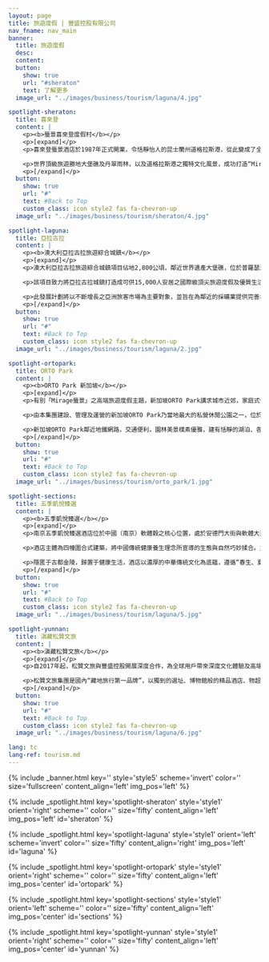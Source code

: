 ```yaml
---
layout: page
title: 旅遊度假 | 豐盛控股有限公司
nav_fname: nav_main
banner:
  title: 旅遊度假
  desc:
  content:
  button:
    show: true
    url: "#sheraton"
    text: 了解更多
  image_url: "../images/business/tourism/laguna/4.jpg"

spotlight-sheraton:
  title: 喜來登
  content: |
    <p><b>蜃景喜來登度假村</b></p>
    <p>[expand]</p>
    <p>喜來登蜃景酒店於1987年正式開業，令恬靜怡人的昆士蘭州道格拉斯港，從此變成了全球熱捧之熱帶度假旅遊樂園，各國政要巨星包括中國前國家主席江澤民、美國前總統克林頓、美國著名影星湯姆漢克斯及約翰．特拉沃爾塔、英國著名歌手米克．賈格爾、德國名模克勞迪亞．希弗等均曾經造訪該酒店，在四英里的沙灘上留下璀璨光影。</p>

    <p>世界頂級旅遊勝地大堡礁及丹翠雨林，以及道格拉斯港之獨特文化風景，成功打造“Mirgae蜃景”為高端旅遊度假品牌，豐盛控股更將此高端旅遊度假品牌，引入至中國及其他國家旅遊地產項目。</p>
    <p>[/expand]</p>
  button:
    show: true
    url: "#"
    text: #Back to Top
    custom_class: icon style2 fas fa-chevron-up
  image_url: "../images/business/tourism/sheraton/4.jpg"

spotlight-laguna:
  title: 亞拉古拉
  content: |
    <p><b>澳大利亞拉古拉旅遊綜合城鎮</b></p>
    <p>[expand]</p>
    <p>澳大利亞拉古拉旅遊綜合城鎮項目佔地2,800公頃，鄰近世界遺產大堡礁，位於普羅瑟派恩機場以南25公里，距離Bruce高速公路8公里，毗鄰Midge Point小鎮。項目座落於聖靈群島地區，聖靈群島由74座景色秀麗的小島組成，毗鄰大堡礁，成就當地成為二十一世紀綜合旅遊度假聖地的理想地標。</p>

    <p>該項目致力將亞拉古拉城鎮打造成可供15,000人安居之國際級頂尖旅遊度假及優質生活勝地，計劃興建或合資發展國際機場，5間國際級酒店、賭場與娛樂中心，兩個18洞及一個27洞高爾夫球場，擁有860個泊位之遊艇碼頭，與旅遊觀光相關之有機農場、購物零售區、會議中心、郵輪碼頭，以及以退休度假及房地產相關之項目。</p>

    <p>此發展計劃將以不斷增長之亞洲旅客市場為主要對象，並旨在為鄰近的採礦業提供完善地區設施服務，勢將成為昆士蘭旅遊、資源、建築及農業等經濟發展焦點。</p>
    <p>[/expand]</p>
  button:
    show: true
    url: "#"
    text: #Back to Top
    custom_class: icon style2 fas fa-chevron-up
  image_url: "../images/business/tourism/laguna/2.jpg"

spotlight-ortopark:
  title: ORTO Park
  content: |
    <p><b>ORTO Park 新加坡</b></p>
    <p>[expand]</p>
    <p>有別「Mirage蜃景」之高端旅遊度假主題，新加坡ORTO Park講求城市近郊，家庭式休閒度假，強調自然，原始生態的理念。</p>

    <p>由本集團建設、管理及運營的新加坡ORTO Park乃當地最大的私營休閒公園之一，位於新加坡北部，占地約51500平方米，自然環境優美，是深受新加坡當地居民及海外遊客喜歡之休閒娛樂公園。</p>

    <p>新加坡ORTO Park鄰近地鐵網路，交通便利，園林美景樸素優雅，建有恬靜的湖泊、各類活動設施如釣蝦釣魚、兒童遊樂活動等；室外活動場地如湖畔小屋及湖畔大道，適合舉辦各類型學校活動，家庭聚會和結婚典禮等；景色怡人的園內餐廳及咖啡座，提供美味難忘的湖邊美食體驗。</p>
    <p>[/expand]</p>
  button:
    show: true
    url: "#"
    text: #Back to Top
    custom_class: icon style2 fas fa-chevron-up
  image_url: "../images/business/tourism/orto_park/1.jpg"

spotlight-sections:
  title: 五季凱悅臻選
  content: |
    <p><b>五季凱悅臻選</b></p>
    <p>[expand]</p>
    <p>南京五季凱悅臻選酒店位於中國（南京）軟體穀之核心位置，處於安德門大街與軟體大道交匯口，是南京首家傳承中華傳統養生文化、踐行健康生活方式的高端酒店。  </p>

    <p>酒店主體為四幢圍合式建築，將中國傳統健康養生理念所宣導的生態與自然巧妙揉合。主樓呈現出震撼的漂浮感，272套各式客房、套房；格調高雅的4間餐廳融入“五季五味、不時不食”的食養理念，以膳食療愈身心；近3000平方米的宴會空間及內庭草坪，可靈活分割以滿足不同規模及形式的會議及婚宴需求。</p>

    <p>隱匿于古都金陵，歸置于健康生活，酒店以濃厚的中華傳統文化為底蘊，遵循“春生、夏長、長夏、秋收、冬藏”五季自然規律和養生理念，旨讓商旅客人享受“身心棲所·修養自在”的體驗。 </p>
    <p>[/expand]</p>
  button:
    show: true
    url: "#"
    text: #Back to Top
    custom_class: icon style2 fas fa-chevron-up
  image_url: "../images/business/tourism/laguna/5.jpg"

spotlight-yunnan:
  title: 滇藏松贊文旅
  content: |
    <p><b>滇藏松贊文旅</b></p>
    <p>[expand]</p>
    <p>自2017年起，松贊文旅與豐盛控股開展深度合作，為全球用戶帶來深度文化體驗及高端康養度假服務。  </p>

    <p>松贊文旅集團是國內“藏地旅行第一品牌”，以獨到的選址、博物館般的精品酒店、物超所值的旅行產品、真誠而周到的服務，在國內外獲得了眾多的獎項。二十多年來，松贊專注地打造了由精品山居酒店和旅行產品串連起來的茶馬古道新滇藏線，將合縱連橫世界自然遺產“三江並流”區域、傳奇的214國道和318國道、茶馬古道以及“第三極”青藏高原等地的文旅資源與松贊酒店資源結合，為旅人們提供深度探索中國三江腹地和滇藏神秘土地的機緣。 </p>
    <p>[/expand]</p>
  button:
    show: true
    url: "#"
    text: #Back to Top
    custom_class: icon style2 fas fa-chevron-up
  image_url: "../images/business/tourism/laguna/6.jpg"

lang: tc
lang-ref: tourism.md
---
```


<!-- Welcome Banner -->

{% include _banner.html key='' style='style5' scheme='invert' color='' size='fullscreen' content_align='left' img_pos='left' %}

<!-- Properties -->

{% include _spotlight.html key='spotlight-sheraton' style='style1' orient='right' scheme='' color='' size='fifty' content_align='left' img_pos='left' id='sheraton' %}

{% include _spotlight.html key='spotlight-laguna' style='style1' orient='left' scheme='invert' color='' size='fifty' content_align='right' img_pos='left' id='laguna' %}

{% include _spotlight.html key='spotlight-ortopark' style='style1' orient='right' scheme='' color='' size='fifty' content_align='left' img_pos='center' id='ortopark' %}

{% include _spotlight.html key='spotlight-sections' style='style1' orient='left' scheme='' color='' size='fifty' content_align='left' img_pos='center' id='sections' %}

{% include _spotlight.html key='spotlight-yunnan' style='style1' orient='right' scheme='' color='' size='fifty' content_align='left' img_pos='center' id='yunnan' %}
